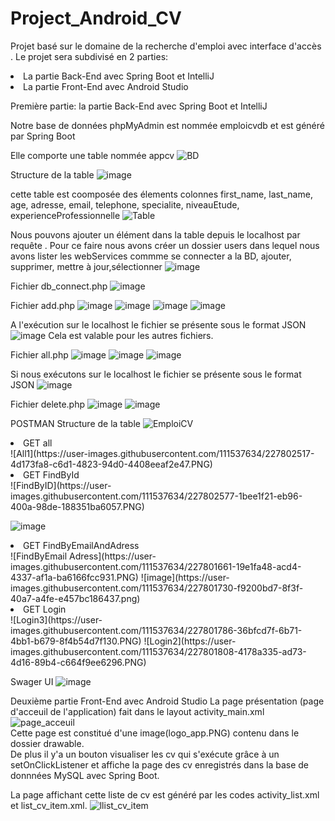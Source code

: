 # Project_Android_CV
Projet basé sur le domaine de la recherche d'emploi avec interface d'accès .
Le projet sera subdivisé en 2 parties:
<li>La partie Back-End avec Spring Boot et IntelliJ</li>
<li> La partie Front-End avec Android Studio</li>


Première partie: la partie Back-End avec Spring Boot et IntelliJ

Notre base de données phpMyAdmin est nommée emploicvdb et est généré par Spring Boot

Elle comporte une table nommée appcv
![BD](https://user-images.githubusercontent.com/111537634/227775382-93fbcb7e-af2e-4c24-90d3-7217a83a1c0b.PNG)

Structure de la table
![image](https://user-images.githubusercontent.com/111537634/228021399-fb55586a-1e52-451f-b612-b1c69d522f9b.png)



cette table est coomposée des élements colonnes first_name, last_name,
age, adresse, email, telephone, specialite, niveauEtude, experienceProfessionnelle
![Table](https://user-images.githubusercontent.com/111537634/227775544-225b9cf5-edf4-4c1b-a012-51bedcd8ef07.PNG)


Nous pouvons ajouter un élément dans la table depuis le localhost par requête . Pour ce faire nous avons créer un dossier users dans lequel nous avons lister les webServices commme se connecter a la BD, ajouter, supprimer, mettre à jour,sélectionner
![image](https://user-images.githubusercontent.com/111537634/227776208-3c5a40aa-4ea7-4440-8b20-13e89285a122.png)

Fichier db_connect.php
![image](https://user-images.githubusercontent.com/111537634/227776370-0cfd94e0-692f-427f-8607-e1ca6b61ac32.png)

Fichier add.php
![image](https://user-images.githubusercontent.com/111537634/227776436-06188e53-9695-47ca-a3dc-47647d1aa11e.png)
![image](https://user-images.githubusercontent.com/111537634/227776570-04085a52-d433-4f1f-8087-0939dcbe1fbb.png)
![image](https://user-images.githubusercontent.com/111537634/227776609-e92aca35-f55a-4f9e-a65b-d0edc203fce0.png)
![image](https://user-images.githubusercontent.com/111537634/227776625-5bbaffcd-2690-44db-b6b1-4278d2628717.png)
 
 A l'exécution sur le localhost  le fichier se présente sous le format JSON
 ![image](https://user-images.githubusercontent.com/111537634/227777200-c8c6a802-89c2-4319-a263-ac1449e56fa8.png)
 Cela est valable pour les autres fichiers.
 
 Fichier all.php
 ![image](https://user-images.githubusercontent.com/111537634/227778254-3715bec8-67a6-4840-ac97-71e3aa92e449.png)
![image](https://user-images.githubusercontent.com/111537634/227778307-11428ffa-8f9e-404f-ba7a-7ee17088a54a.png)
![image](https://user-images.githubusercontent.com/111537634/227778336-5e17f630-077a-434f-8721-39aa9c88f9ea.png)

Si nous exécutons  sur le localhost  le fichier se présente sous le format JSON
![image](https://user-images.githubusercontent.com/111537634/227778589-921c4589-3cd2-4f98-9415-6bb38ba17bf5.png)


Fichier delete.php
![image](https://user-images.githubusercontent.com/111537634/227776738-dcbd9cb7-7188-474a-8112-789c130bceba.png)
![image](https://user-images.githubusercontent.com/111537634/227776791-b04a4e14-727d-469e-a2db-22120d6ac09b.png)

POSTMAN
Structure de la table
![EmploiCV](https://user-images.githubusercontent.com/111537634/227801337-7b29ebdb-1b28-48d4-9313-e34e602b9dc7.PNG)

<li>GET all</li>
![All1](https://user-images.githubusercontent.com/111537634/227802517-4d173fa8-c6d1-4823-94d0-4408eeaf2e47.PNG)



<li>GET FindById</li>
![FindByID](https://user-images.githubusercontent.com/111537634/227802577-1bee1f21-eb96-400a-98de-188351ba6057.PNG)

![image](https://user-images.githubusercontent.com/111537634/227802615-cdd2cf21-38b5-439e-bb66-082776972ebd.png)


<li>GET FindByEmailAndAdress</li>
![FindByEmail Adress](https://user-images.githubusercontent.com/111537634/227801661-19e1fa48-acd4-4337-af1a-ba6166fcc931.PNG)
![image](https://user-images.githubusercontent.com/111537634/227801730-f9200bd7-8f3f-40a7-a4fe-e457bc186437.png)

<li>GET Login</li>
![Login3](https://user-images.githubusercontent.com/111537634/227801786-36bfcd7f-6b71-4bb1-b679-8f4b54d7f130.PNG)
![Login2](https://user-images.githubusercontent.com/111537634/227801808-4178a335-ad73-4d16-89b4-c664f9ee6296.PNG)

Swager UI
![image](https://user-images.githubusercontent.com/111537634/227802291-8c2ef091-625e-4642-9ac6-41c533f195c1.png)




 Deuxième partie Front-End avec Android Studio
La page présentation (page d'acceuil de l'application) fait dans le layout activity_main.xml
![page_acceuil](https://user-images.githubusercontent.com/111537634/228318863-3dfa7473-6afb-42ee-946b-0de8d69e9ff2.PNG)
<br>Cette page est constitué d'une image(logo_app.PNG) contenu dans le dossier drawable.</br>
De plus il y'a un bouton  visualiser les cv  qui s'exécute grâce à un setOnClickListener et affiche la page des cv enregistrés dans la base de donnnées MySQL avec Spring Boot.

La page affichant cette liste de cv est généré par les codes activity_list.xml et list_cv_item.xml.
![llist_cv_item](https://user-images.githubusercontent.com/111537634/228321019-41b6d10e-59e9-4891-bd95-cbf481721428.PNG)



